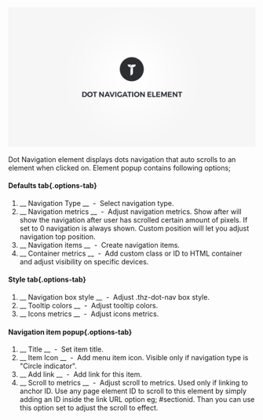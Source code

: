 <div class="thz-doc-image max">
<a class="thz-lightbox mfp-iframe" href="https://www.youtube.com/watch?v=VmD0arYRTSw" data-mfp-title="Creatus WordPress Theme Dot Navigation Element" data-modal-size="large">
	<img src="../../docs-media/splash-dot-navigation-element.jpg" alt="Creatus WordPress Theme Dot Navigation Element" />
</a>
</div>

Dot Navigation element displays dots navigation that auto scrolls to an element when clicked on. Element popup contains following options;

#### Defaults tab{.options-tab}
1. __ Navigation Type __ &nbsp;-&nbsp; Select navigation type.
1. __ Navigation metrics __ &nbsp;-&nbsp; Adjust navigation metrics. Show after will show the navigation after user has scrolled certain amount of pixels. If set to 0 navigation is always shown. Custom position will let you adjust navigation top position.
1. __ Navigation items __ &nbsp;-&nbsp; Create navigation items.
1. __ Container metrics __ &nbsp;-&nbsp; Add custom class or ID to HTML container and adjust visibility on specific devices.

#### Style tab{.options-tab}
1. __ Navigation box style __ &nbsp;-&nbsp; Adjust .thz-dot-nav box style.
1. __ Tooltip colors __ &nbsp;-&nbsp; Adjust tooltip colors.
1. __ Icons metrics __ &nbsp;-&nbsp; Adjust icons metrics.

#### Navigation item popup{.options-tab}
1. __ Title __ &nbsp;-&nbsp; Set item title.
1. __ Item Icon __ &nbsp;-&nbsp; Add menu item icon. Visible only if navigation type is "Circle indicator".
1. __ Add link __ &nbsp;-&nbsp; Add link for this item.
1. __ Scroll to metrics __ &nbsp;-&nbsp; Adjust scroll to metrics. Used only if linking to anchor ID. Use any page element ID to scroll to this element by simply adding an ID inside the link URL option eg; #sectionid. Than you can use this option set to adjust the scroll to effect.